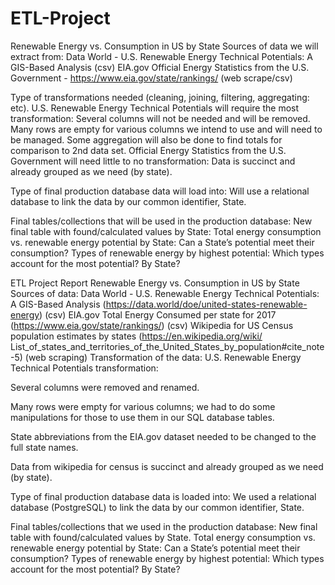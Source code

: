 # ETL-Project
Renewable Energy vs. Consumption in US by State
Sources of data we will extract from: Data World - U.S. Renewable Energy Technical Potentials: A GIS-Based Analysis (csv) EIA.gov Official Energy Statistics from the U.S. Government - https://www.eia.gov/state/rankings/ (web scrape/csv)

Type of transformations needed (cleaning, joining, filtering, aggregating: etc). U.S. Renewable Energy Technical Potentials will require the most transformation: Several columns will not be needed and will be removed. Many rows are empty for various columns we intend to use and will need to be managed. Some aggregation will also be done to find totals for comparison to 2nd data set. Official Energy Statistics from the U.S. Government will need little to no transformation: Data is succinct and already grouped as we need (by state).

Type of final production database data will load into: Will use a relational database to link the data by our common identifier, State.

Final tables/collections that will be used in the production database: New final table with found/calculated values by State: Total energy consumption vs. renewable energy potential by State: Can a State’s potential meet their consumption? Types of renewable energy by highest potential: Which types account for the most potential? By State?

ETL Project Report
Renewable Energy vs. Consumption in US by State
Sources of data:
Data World - U.S. Renewable Energy Technical Potentials: A GIS-Based Analysis (https://data.world/doe/united-states-renewable-energy) (csv)
EIA.gov Total Energy Consumed per state for 2017 (https://www.eia.gov/state/rankings/) (csv)
Wikipedia for US Census population estimates by states (https://en.wikipedia.org/wiki/ List_of_states_and_territories_of_the_United_States_by_population#cite_note-5) (web scraping)
Transformation of the data:
U.S. Renewable Energy Technical Potentials transformation:

Several columns were removed and renamed.

Many rows were empty for various columns; we had to do some manipulations for those to use them in our SQL database tables.

State abbreviations from the EIA.gov dataset needed to be changed to the full state names.

Data from wikipedia for census is succinct and already grouped as we need (by state).

Type of final production database data is loaded into:
We used a relational database (PostgreSQL) to link the data by our common identifier, State.

Final tables/collections that we used in the production database:
New final table with found/calculated values by State.
Total energy consumption vs. renewable energy potential by State:
Can a State’s potential meet their consumption?
Types of renewable energy by highest potential:
Which types account for the most potential? By State?
